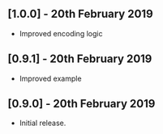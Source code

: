 ## [1.0.0] - 20th February 2019

* Improved encoding logic

## [0.9.1] - 20th February 2019

* Improved example

## [0.9.0] - 20th February 2019

* Initial release.

